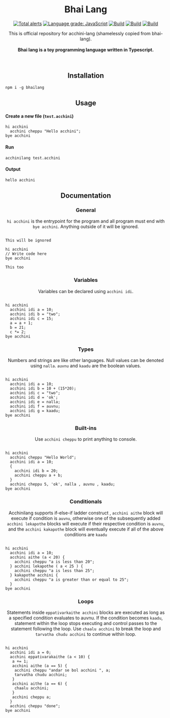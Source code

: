 <h1 align="center">Bhai Lang</h1>
<p align="center">
<a href="https://lgtm.com/projects/g/DulLabs/bhai-lang/alerts/"><img alt="Total alerts" src="https://img.shields.io/lgtm/alerts/g/DulLabs/bhai-lang.svg?logo=lgtm&logoWidth=18"/></a>
<a href="https://lgtm.com/projects/g/DulLabs/bhai-lang/context:javascript"><img alt="Language grade: JavaScript" src="https://img.shields.io/lgtm/grade/javascript/g/DulLabs/bhai-lang.svg?logo=lgtm&logoWidth=18"/></a>
<a href="https://github.com/DulLabs/bhai-lang/actions/workflows/node.js.yml/badge.svg"><img alt="Build" src="https://github.com/DulLabs/bhai-lang/actions/workflows/node.js.yml/badge.svg"/></a>
<a href="https://bhailang.js.org/"><img alt="Build" src="https://img.shields.io/badge/website-bhailang.js.org-orange"/></a>
<a href="https://www.npmjs.com/package/bhailang"><img alt="Build" src="https://img.shields.io/badge/npm-bhailang-orange"/></a>
  
</p>
<p align="center">
  This is official repository for acchini-lang (shamelessly copied from bhai-lang).<br><br>
  <b>Bhai lang is a toy programming language written in Typescript.</b>
</p>
<br>

<h2 align="center">Installation</h2>

```
npm i -g bhailang
```

<h2 align="center">Usage</h2>

<h4 align="left">Create a new file (<code>test.acchini</code>)</h4>

```
hi acchini
  acchini cheppu "Hello acchini";
bye acchini

```

<h4 align="left">Run</h4>

```
acchinilang test.acchini
```

<h4 align="left">Output</h4>

```
hello acchini
```

<h2 align="center">Documentation</h2>

<h3 align="center">General</h3>
<p align="center"><code>hi acchini</code> is the entrypoint for the program and all program must end with <code>bye acchini</code>. Anything outside of it will be ignored.</p>

```

This will be ignored

hi acchini
// Write code here
bye acchini

This too
```

<h3 align="center">Variables</h3>
<p align="center">Variables can be declared using <code>acchini idi</code>.</p>

```

hi acchini
  acchini idi a = 10;
  acchini idi b = "two";
  acchini idi c = 15;
  a = a + 1;
  b = 21;
  c *= 2;
bye acchini
```

<h3 align="center">Types</h3>
<p align="center">Numbers and strings are like other languages. Null values can be denoted using <code>nalla</code>. <code>auvnu</code> and <code>kaadu</code> are the boolean values.</p>

```

hi acchini
  acchini idi a = 10;
  acchini idi b = 10 + (15*20);
  acchini idi c = "two";
  acchini idi d = 'ok';
  acchini idi e = nalla;
  acchini idi f = auvnu;
  acchini idi g = kaadu;
bye acchini
```

<h3 align="center">Built-ins</h3>
<p align="center">Use <code>acchini cheppu</code> to print anything to console.</p>

```

hi acchini
  acchini cheppu "Hello World";
  acchini idi a = 10;
  {
    acchini idi b = 20;
    acchini cheppu a + b;
  }
  acchini cheppu 5, 'ok', nalla , auvnu , kaadu;
bye acchini
```

<h3 align="center">Conditionals</h3>
<p align="center">Acchinilang supports if-else-if ladder construct , <code>acchini aithe</code> block will execute if condition is <code>auvnu</code>, otherwise one of the subsequently added <code>acchini lekapothe</code> blocks will execute if their respective condition is <code>auvnu</code>, and the <code>acchini kakapothe</code> block will eventually execute if all of the above conditions are <code>kaadu</code>

```

hi acchini
  acchini idi a = 10;
  acchini aithe (a < 20) {
    acchini cheppu "a is less than 20";
  } acchini lekapothe ( a < 25 ) {
    acchini cheppu "a is less than 25";
  } kakapothe acchini {
    acchini cheppu "a is greater than or equal to 25";
  }
bye acchini
```

<h3 align="center">Loops</h3>
<p align="center">Statements inside <code>eppativarkaithe acchini</code> blocks are executed as long as a specified condition evaluates to auvnu. If the condition becomes <code>kaadu</code>, statement within the loop stops executing and control passes to the statement following the loop. Use <code>chaalu acchini</code> to break the loop and <code className="language-cpp">tarvatha chudu acchini</code> to continue within loop.</p>


```

hi acchini
  acchini idi a = 0;
  acchini eppativarakaithe (a < 10) {
   a += 1;
   acchini aithe (a == 5) {
    acchini cheppu "andar se bol acchini ", a;
    tarvatha chudu acchini;
   }
   acchini aithe (a == 6) {
    chaalu acchini;
   }
   acchini cheppu a;
  }
  acchini cheppu "done";
bye acchini
```









